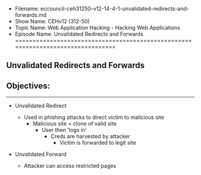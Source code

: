 - Filename: eccouncil-ceh31250-v12-14-4-1-unvalidated-redirects-and-forwards.md
- Show Name: CEHv12 (312-50)
- Topic Name: Web Application Hacking - Hacking Web Applications
- Episode Name: Unvalidated Redirects and Forwards
================================================================================


Unvalidated Redirects and Forwards
--------------------------------------------------------------------------------

Objectives:
--------------------------------------------------------------------------------

--------------------------------------------------------------------------------


+ Unvalidated Redirect
  - Used in phishing attacks to direct victim to malicious site
    + Malicious site = clone of valid site
      - User then 'logs in'
        + Creds are harvested by attacker
          - Victim is forwarded to legit site

+ Unvalidated Forward
  - Attacker can access restricted pages
